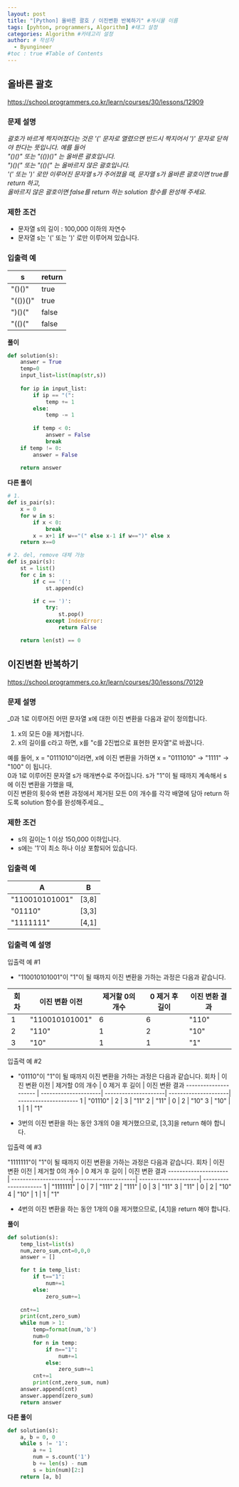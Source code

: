 ```yaml
---
layout: post
title: "[Python] 올바른 괄호 / 이진변환 반복하기" #게시물 이름
tags: [pyhton, programmers, Algorithm] #태그 설정
categories: Algorithm #카테고리 설정
author: # 작성자
  - Byungineer
#toc : true #Table of Contents
---
```

## 올바른 괄호
<https://school.programmers.co.kr/learn/courses/30/lessons/12909>

### 문제 설명
_괄호가 바르게 짝지어졌다는 것은 '(' 문자로 열렸으면 반드시 짝지어서 ')' 문자로 닫혀야 한다는 뜻입니다. 예를 들어   
"()()" 또는 "(())()" 는 올바른 괄호입니다.   
")()(" 또는 "(()(" 는 올바르지 않은 괄호입니다.   
'(' 또는 ')' 로만 이루어진 문자열 s가 주어졌을 때, 문자열 s가 올바른 괄호이면 true를 return 하고,   
올바르지 않은 괄호이면 false를 return 하는 solution 함수를 완성해 주세요._

### 제한 조건
- 문자열 s의 길이 : 100,000 이하의 자연수
- 문자열 s는 '(' 또는 ')' 로만 이루어져 있습니다.

### 입출력 예
s                     | return
--------------------- | ---------------------
"()()"	              | true
"(())()"              |	true
")()("	              | false
"(()("	              | false


**풀이**
```python
def solution(s):
    answer = True
    temp=0
    input_list=list(map(str,s))
        
    for ip in input_list:
        if ip == "(":    
            temp += 1
        else:
            temp -= 1
            
        if temp < 0:
            answer = False
            break
    if temp != 0:
        answer = False
        
    return answer
```

**다른 풀이**
```python
# 1.
def is_pair(s):
    x = 0
    for w in s:
        if x < 0:
            break
        x = x+1 if w=="(" else x-1 if w==")" else x
    return x==0

# 2. del, remove 대체 가능
def is_pair(s):
    st = list()
    for c in s:
        if c == '(':
            st.append(c)

        if c == ')':
            try:
                st.pop()
            except IndexError:
                return False

    return len(st) == 0
```


## 이진변환 반복하기
<https://school.programmers.co.kr/learn/courses/30/lessons/70129>

### 문제 설명
_0과 1로 이루어진 어떤 문자열 x에 대한 이진 변환을 다음과 같이 정의합니다.

1. x의 모든 0을 제거합니다.   
2. x의 길이를 c라고 하면, x를 "c를 2진법으로 표현한 문자열"로 바꿉니다.   

예를 들어, x = "0111010"이라면, x에 이진 변환을 가하면 x = "0111010" -> "1111" -> "100" 이 됩니다.   
0과 1로 이루어진 문자열 s가 매개변수로 주어집니다. s가 "1"이 될 때까지 계속해서 s에 이진 변환을 가했을 때,    
이진 변환의 횟수와 변환 과정에서 제거된 모든 0의 개수를 각각 배열에 담아 return 하도록 solution 함수를 완성해주세요._

### 제한 조건
- s의 길이는 1 이상 150,000 이하입니다.
- s에는 '1'이 최소 하나 이상 포함되어 있습니다.

### 입출력 예
A                     | B                    
--------------------- | ---------------------
"110010101001"	      | [3,8]
"01110"           	  | [3,3]
"1111111"	          | [4,1]

### 입출력 예 설명
입출력 예 #1   
- "110010101001"이 "1"이 될 때까지 이진 변환을 가하는 과정은 다음과 같습니다.

회차	              | 이진 변환 이전	      | 제거할 0의 개수	      | 0 제거 후 길이	     | 이진 변환 결과
--------------------- | ---------------------| ---------------------| ---------------------| ---------------------
1	                  | "110010101001"	     | 6	                | 6                    | "110"
2                     | "110"                | 1                    | 2                    | "10"
3                     |	"10"                 | 1                    | 1                    | "1"

입출력 예 #2   
- "01110"이 "1"이 될 때까지 이진 변환을 가하는 과정은 다음과 같습니다.
회차	              | 이진 변환 이전	      | 제거할 0의 개수	      | 0 제거 후 길이	     | 이진 변환 결과
--------------------- | ---------------------| ---------------------| ---------------------| ---------------------
1	                  |	"01110"	             | 2	                | 3	                   | "11"
2	                  |	"11"	             | 0	                | 2	                   | "10"
3	                  |	"10"	             | 1	                | 1	                   | "1"

- 3번의 이진 변환을 하는 동안 3개의 0을 제거했으므로, [3,3]을 return 해야 합니다.   

입출력 예 #3   

"1111111"이 "1"이 될 때까지 이진 변환을 가하는 과정은 다음과 같습니다.
회차	              | 이진 변환 이전	      | 제거할 0의 개수	      | 0 제거 후 길이	     | 이진 변환 결과
--------------------- | ---------------------| ---------------------| ---------------------| ---------------------
1	                  |	"1111111"	         | 0		            | 7	                   | "111"
2	                  |	"111"	             | 0	                | 3	                   | "11"
3	                  |	"11"	             | 0	                | 2	                   | "10"
4	                  |	"10"	             | 1	                | 1	                   | "1"

- 4번의 이진 변환을 하는 동안 1개의 0을 제거했으므로, [4,1]을 return 해야 합니다.


**풀이**
```python
def solution(s):
    temp_list=list(s)
    num,zero_sum,cnt=0,0,0
    answer = []

    for t in temp_list:
        if t=="1":
            num+=1
        else:
            zero_sum+=1
    
    cnt+=1
    print(cnt,zero_sum)
    while num > 1:
        temp=format(num,'b')
        num=0
        for n in temp:    
            if n=="1":
                num+=1
            else:
                zero_sum+=1
        cnt+=1
        print(cnt,zero_sum, num)
    answer.append(cnt)
    answer.append(zero_sum)
    return answer
```

**다른 풀이**
```python
def solution(s):
    a, b = 0, 0
    while s != '1':
        a += 1
        num = s.count('1')
        b += len(s) - num
        s = bin(num)[2:]
    return [a, b]
```
